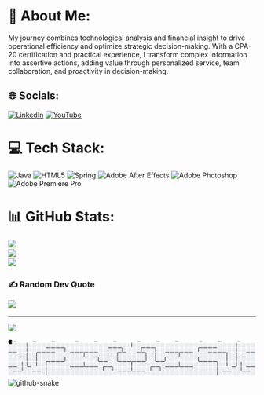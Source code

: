 # 💫 About Me:
My journey combines technological analysis and financial insight to drive operational efficiency and optimize strategic decision-making. With a CPA-20 certification and practical experience, I transform complex information into assertive actions, adding value through personalized service, team collaboration, and proactivity in decision-making.


## 🌐 Socials:
[![LinkedIn](https://img.shields.io/badge/LinkedIn-%230077B5.svg?logo=linkedin&logoColor=white)](https://linkedin.com/in/manoelvsantana) [![YouTube](https://img.shields.io/badge/YouTube-%23FF0000.svg?logo=YouTube&logoColor=white)](https://youtube.com/@adreamawaken) 

# 💻 Tech Stack:
![Java](https://img.shields.io/badge/java-%23ED8B00.svg?style=for-the-badge&logo=openjdk&logoColor=white) ![HTML5](https://img.shields.io/badge/html5-%23E34F26.svg?style=for-the-badge&logo=html5&logoColor=white) ![Spring](https://img.shields.io/badge/spring-%236DB33F.svg?style=for-the-badge&logo=spring&logoColor=white) ![Adobe After Effects](https://img.shields.io/badge/Adobe%20After%20Effects-9999FF.svg?style=for-the-badge&logo=Adobe%20After%20Effects&logoColor=white) ![Adobe Photoshop](https://img.shields.io/badge/adobe%20photoshop-%2331A8FF.svg?style=for-the-badge&logo=adobe%20photoshop&logoColor=white) ![Adobe Premiere Pro](https://img.shields.io/badge/Adobe%20Premiere%20Pro-9999FF.svg?style=for-the-badge&logo=Adobe%20Premiere%20Pro&logoColor=white) 
# 📊 GitHub Stats:
![](https://github-readme-stats.vercel.app/api?username=adreamawaken&theme=radical&hide_border=false&include_all_commits=false&count_private=false)<br/>
![](https://nirzak-streak-stats.vercel.app/?user=adreamawaken&theme=radical&hide_border=false)<br/>
![](https://github-readme-stats.vercel.app/api/top-langs/?username=adreamawaken&theme=radical&hide_border=false&include_all_commits=false&count_private=false&layout=compact)

### ✍️ Random Dev Quote
![](https://quotes-github-readme.vercel.app/api?type=horizontal&theme=radical)

---
[![](https://visitcount.itsvg.in/api?id=adreamawaken&icon=0&color=0)](https://visitcount.itsvg.in)

<!-- Proudly created with GPRM ( https://gprm.itsvg.in ) -->



<picture>
  <source media="(prefers-color-scheme: dark)" srcset="https://raw.githubusercontent.com/adreamawaken/adreamawaken/output/pacman-contribution-graph-dark.svg">
  <source media="(prefers-color-scheme: light)" srcset="https://raw.githubusercontent.com/adreamawaken/adreamawaken/output/pacman-contribution-graph.svg">
  <img alt="pacman contribution graph" src="https://raw.githubusercontent.com/adreamawaken/adreamawaken/output/pacman-contribution-graph.svg">
</picture>

<picture>
  <source media="(prefers-color-scheme: dark)" srcset="https://raw.githubusercontent.com/tobiasmeyhoefer/tobiasmeyhoefer/output/github-snake-dark.svg" />
  <source media="(prefers-color-scheme: light)" srcset="https://raw.githubusercontent.com/tobiasmeyhoefer/tobiasmeyhoefer/output/github-snake.svg" />
  <img alt="github-snake" src="https://raw.githubusercontent.com/tobiasmeyhoefer/tobiasmeyhoefer/output/github-snake.svg" />
</picture>

